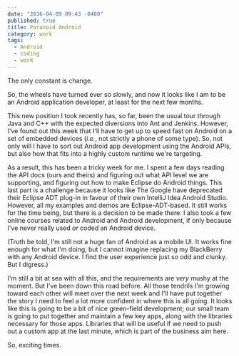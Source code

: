 ```yaml
---
date: "2016-04-09 09:43 -0400"
published: true
title: Paranoid Android
category: work
tags: 
  - Android
  - coding
  - work
---
```




The only constant is change.

So, the wheels have turned ever so slowly, and now it looks like I am to be an Android application developer, at least for the next few months.

This new position I took recently has, so far, been the usual tour through Java and C++ with the expected diversions into Ant and Jenkins. However, I've found out this week that I'll have to get up to speed fast on Android on a set of embedded devices (_i.e._, not strictly a phone of some type). So, not only will I have to sort out Android app development using the Android APIs, but also how that fits into a highly custom runtime we're targeting.

<a name="more"></a>

As a result, this has been a tricky week for me. I spent a few days reading the API docs (ours and theirs) and figuring out what API level we are supporting, and figuring out how to make Eclipse do Android things. This last part is a challenge because it looks like The Google have deprecated their Eclipse ADT plug-in in favour of their own IntelliJ Idea Android Studio. However, all my examples and demos are Eclipse-ADT-based. It still works for the time being, but there is a decision to be made there. I also took a few online courses related to Android and Android development, if only because I've never really used _or_ coded an Android device.

(Truth be told, I'm still not a huge fan of Android as a mobile UI. It works fine enough for what I'm doing, but I cannot imagine replacing my BlackBerry with any Android device. I find the user experience just so odd and clunky. But I digress.)

I'm still a bit at sea with all this, and the requirements are _very_ mushy at the moment.  But I've been down this road before. All those tendrils I'm growing toward each other will meet over the next week and I'll have put together the story I need to feel a lot more confident in where this is all going. It looks like this is going to be a bit of nice green-field development; our small team is going to put together and maintain a few key apps, along with the libraries necessary for those apps. Libraries that will be useful if we need to push out a custom app at the last minute, which is part of the business aim here.

So, exciting times.

